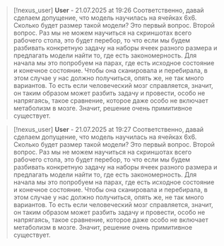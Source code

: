 >[!nexus_user] **User** - 21.07.2025 at 19:26
> Соответственно, давай сделаем допущение, что модель научилась на ячейках 6х6. Сколько будет размер такой модели? Это первый вопрос. Второй вопрос. Раз мы не можем научиться на скриншотах всего рабочего стола, это будет перебор, то что если мы будем разбивать конкретную задачу на наборы ячеек разного размера и предлагать модели найти то, где есть закономерность. Для начала мы это попробуем на парах, где есть исходное состояние и конечное состояние. Чтобы она сканировала и перебирала, в этом случае у нас должно получиться, опять же, не так много вариантов. То есть если человеческий мозг справляется, значит, он таким образом может разбить задачу и провести, особо не напрягаясь, такое сравнение, которое даже особо не включает метаболизм в мозге. Значит, решение очень примитивное существует.
<!-- UID: 357da238-e927-478c-89eb-f6c157544a51 -->




>[!nexus_user] **User** - 21.07.2025 at 19:27
> Соответственно, давай сделаем допущение, что модель научилась на ячейках 6х6. Сколько будет размер такой модели? Это первый вопрос. Второй вопрос. Раз мы не можем научиться на скриншотах всего рабочего стола, это будет перебор, то что если мы будем разбивать конкретную задачу на наборы ячеек разного размера и предлагать модели найти то, где есть закономерность. Для начала мы это попробуем на парах, где есть исходное состояние и конечное состояние. Чтобы она сканировала и перебирала, в этом случае у нас должно получиться, опять же, не так много вариантов. То есть если человеческий мозг справляется, значит, он таким образом может разбить задачу и провести, особо не напрягаясь, такое сравнение, которое даже особо не включает метаболизм в мозге. Значит, решение очень примитивное существует.
<!-- UID: 1f86397a-7884-4c2a-8d75-c569b6791d31 -->